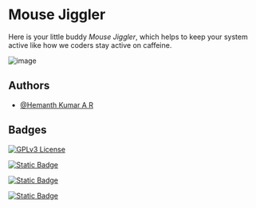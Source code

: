 
# Mouse Jiggler

Here is your little buddy *Mouse Jiggler*, which helps to keep your system active like how we coders stay active on caffeine.

![image](https://github.com/user-attachments/assets/d2b8e895-1c97-483a-af09-70cd223525bf)





## Authors

- [@Hemanth Kumar A R](https://github.com/arhemanthkumar)


## Badges

[![GPLv3 License](https://img.shields.io/badge/License-GPL%20v3-yellow.svg)](https://opensource.org/licenses/)

[![Static Badge](https://img.shields.io/badge/Python-orange)](https://www.python.org/)

[![Static Badge](https://img.shields.io/badge/PyAutoGUI-grey)
](https://pyautogui.readthedocs.io/en/latest/#)

[![Static Badge](https://img.shields.io/badge/TKinter-blue)](https://docs.python.org/3/library/tkinter.html)





